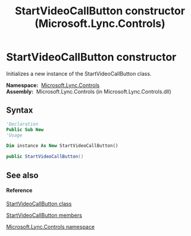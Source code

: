 ﻿---
title: StartVideoCallButton constructor  (Microsoft.Lync.Controls)
TOCTitle: 'StartVideoCallButton constructor '
ms:assetid: M:Microsoft.Lync.Controls.StartVideoCallButton.#ctor_DI_3_UC_OCS14MrefLyncWPF
ms:mtpsurl: https://msdn.microsoft.com/en-us/library/microsoft.lync.controls.startvideocallbutton_di_3_uc_ocs14mreflyncwpf.startvideocallbutton_di_3_uc_ocs14mreflyncwpf(v=office.15)
ms:contentKeyID: 48588569
ms.date: 07/28/2014
mtps_version: v=office.15
f1_keywords:
- Microsoft.Lync.Controls.StartVideoCallButton.StartVideoCallButton
dev_langs:
- CSharp
- JScript
- VB
- other
---

# StartVideoCallButton constructor

Initializes a new instance of the StartVideoCallButton class.

**Namespace:**  [Microsoft.Lync.Controls](microsoft-lync-controls-namespace_1.md)  
**Assembly:**  Microsoft.Lync.Controls (in Microsoft.Lync.Controls.dll)

## Syntax

``` vb
'Declaration
Public Sub New
'Usage

Dim instance As New StartVideoCallButton()
```

``` csharp
public StartVideoCallButton()
```

## See also

#### Reference

[StartVideoCallButton class](startvideocallbutton-class-microsoft-lync-controls_1.md)

[StartVideoCallButton members](startvideocallbutton-members-microsoft-lync-controls_1.md)

[Microsoft.Lync.Controls namespace](microsoft-lync-controls-namespace_1.md)

